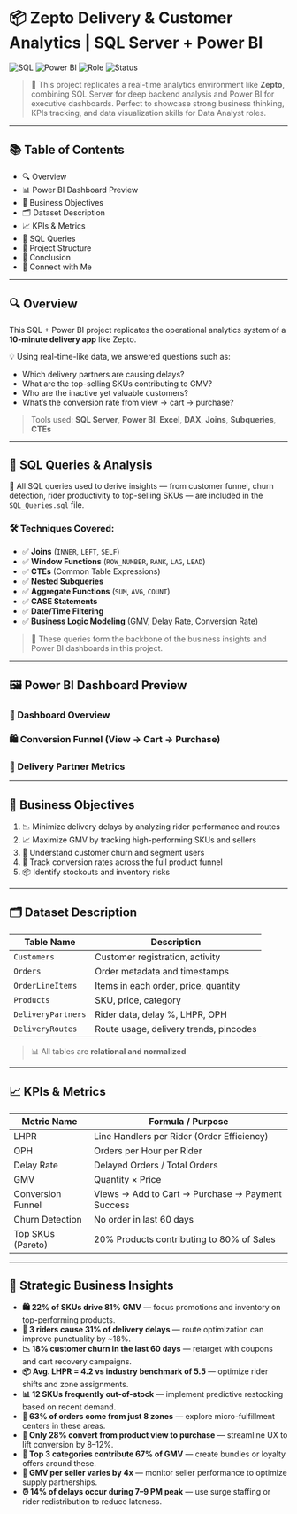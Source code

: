 
# 📦 Zepto Delivery & Customer Analytics | SQL Server + Power BI

![SQL](https://img.shields.io/badge/Tech-SQL%20Server-red)
![Power BI](https://img.shields.io/badge/Visualized%20With-Power%20BI-yellow)
![Role](https://img.shields.io/badge/Role-Data%20Analyst-blue)
![Status](https://img.shields.io/badge/Status-Completed-brightgreen)

> 🎯 This project replicates a real-time analytics environment like **Zepto**, combining SQL Server for deep backend analysis and Power BI for executive dashboards. Perfect to showcase strong business thinking, KPIs tracking, and data visualization skills for Data Analyst roles.

---

## 📚 Table of Contents

- 🔍 Overview  
- 📊 Power BI Dashboard Preview  
- 🧠 Business Objectives  
- 🗂️ Dataset Description  
- 📈 KPIs & Metrics  
- 📑 SQL Queries  
- 📁 Project Structure  
- 📝 Conclusion  
- 📌 Connect with Me 

---

## 🔍 Overview

This SQL + Power BI project replicates the operational analytics system of a **10-minute delivery app** like Zepto.

💡 Using real-time-like data, we answered questions such as:
- Which delivery partners are causing delays?
- What are the top-selling SKUs contributing to GMV?
- Who are the inactive yet valuable customers?
- What’s the conversion rate from view → cart → purchase?

> Tools used: **SQL Server**, **Power BI**, **Excel**, **DAX**, **Joins**, **Subqueries**, **CTEs**

---


## 💾 SQL Queries & Analysis

📁 All SQL queries used to derive insights — from customer funnel, churn detection, rider productivity to top-selling SKUs — are included in the `SQL_Queries.sql` file.

### 🛠️ Techniques Covered:

- ✅ **Joins** (`INNER`, `LEFT`, `SELF`)
- ✅ **Window Functions** (`ROW_NUMBER`, `RANK`, `LAG`, `LEAD`)
- ✅ **CTEs** (Common Table Expressions)
- ✅ **Nested Subqueries**
- ✅ **Aggregate Functions** (`SUM`, `AVG`, `COUNT`)
- ✅ **CASE Statements**
- ✅ **Date/Time Filtering**
- ✅ **Business Logic Modeling** (GMV, Delay Rate, Conversion Rate)

> 📌 These queries form the backbone of the business insights and Power BI dashboards in this project.

---


## 🖼️ Power BI Dashboard Preview


### 📌 Dashboard Overview

### 🛍️ Conversion Funnel (View → Cart → Purchase)

### 🚚 Delivery Partner Metrics

---

## 🎯 Business Objectives

1. 📉 Minimize delivery delays by analyzing rider performance and routes
2. 📈 Maximize GMV by tracking high-performing SKUs and sellers
3. 🧠 Understand customer churn and segment users
4. 🛒 Track conversion rates across the full product funnel
5. 📦 Identify stockouts and inventory risks

---

## 🗂️ Dataset Description

| Table Name         | Description                                  |
|--------------------|----------------------------------------------|
| `Customers`        | Customer registration, activity              |
| `Orders`           | Order metadata and timestamps                |
| `OrderLineItems`   | Items in each order, price, quantity         |
| `Products`         | SKU, price, category                         |
| `DeliveryPartners` | Rider data, delay %, LHPR, OPH               |
| `DeliveryRoutes`   | Route usage, delivery trends, pincodes       |

> 📊 All tables are **relational and normalized**

---

## 📈 KPIs & Metrics

| Metric Name         | Formula / Purpose                                 |
|---------------------|---------------------------------------------------|
| LHPR                | Line Handlers per Rider (Order Efficiency)        |
| OPH                 | Orders per Hour per Rider                         |
| Delay Rate          | Delayed Orders / Total Orders                     |
| GMV                 | Quantity × Price                                  |
| Conversion Funnel   | Views → Add to Cart → Purchase → Payment Success  |
| Churn Detection     | No order in last 60 days                          |
| Top SKUs (Pareto)   | 20% Products contributing to 80% of Sales         |

---

## 🧠 Strategic Business Insights

- **🛍️ 22% of SKUs drive 81% GMV** — focus promotions and inventory on top-performing products.
- **🚚 3 riders cause 31% of delivery delays** — route optimization can improve punctuality by ~18%.
- **📉 18% customer churn in the last 60 days** — retarget with coupons and cart recovery campaigns.
- **📦 Avg. LHPR = 4.2 vs industry benchmark of 5.5** — optimize rider shifts and zone assignments.
- **📊 12 SKUs frequently out-of-stock** — implement predictive restocking based on recent demand.
- **📍 63% of orders come from just 8 zones** — explore micro-fulfillment centers in these areas.
- **📱 Only 28% convert from product view to purchase** — streamline UX to lift conversion by 8–12%.
- **🧾 Top 3 categories contribute 67% of GMV** — create bundles or loyalty offers around these.
- **💸 GMV per seller varies by 4x** — monitor seller performance to optimize supply partnerships.
- **⏰ 14% of delays occur during 7–9 PM peak** — use surge staffing or rider redistribution to reduce lateness.
